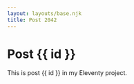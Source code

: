```yaml
---
layout: layouts/base.njk
title: Post 2042
---
```


# Post {{ id }}

This is post {{ id }} in my Eleventy project.

